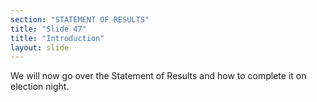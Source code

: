 ```yaml
---
section: "STATEMENT OF RESULTS"
title: "Slide 47"
title: "Introduction"
layout: slide
---
```


We will now go over the Statement of Results and how to complete it on election night.